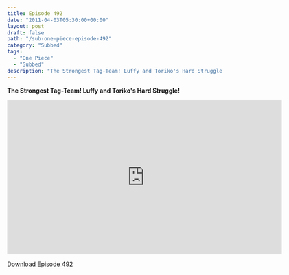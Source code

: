 ```yaml
---
title: Episode 492
date: "2011-04-03T05:30:00+00:00"
layout: post
draft: false
path: "/sub-one-piece-episode-492"
category: "Subbed"
tags:
  - "One Piece"
  - "Subbed"
description: "The Strongest Tag-Team! Luffy and Toriko's Hard Struggle!"
---
```


**The Strongest Tag-Team! Luffy and Toriko's Hard Struggle!**

<iframe width="640" height="360" src="https://www.rapidvideo.com/e/G6FRPEZBY0" frameborder="0" marginwidth=0 marginheight=0 scrolling=no allowfullscreen></iframe>

<a href="http://ouo.io/qs/eCodkFEQ?s=https://rapidvid.to/d/https://www.rapidvideo.com/e/G6FRPEZBY0">Download Episode 492</a>
